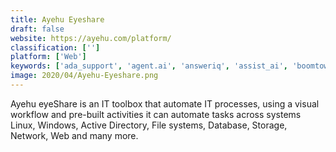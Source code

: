 ```yaml
---
title: Ayehu Eyeshare
draft: false 
website: https://ayehu.com/platform/
classification: ['']
platform: ['Web']
keywords: ['ada_support', 'agent.ai', 'answeriq', 'assist_ai', 'boomtown', 'bubbleiq', 'conversable', 'digitalgenius', 'intradiem', 'kylie.ai', 'modria', 'next_it', 'pertinent', 'wise', 'helpware']
image: 2020/04/Ayehu-Eyeshare.png
---
```

Ayehu eyeShare is an IT toolbox that automate IT processes, using a visual workflow and pre-built activities it can automate tasks across systems Linux, Windows, Active Directory, File systems, Database, Storage, Network, Web and many more.